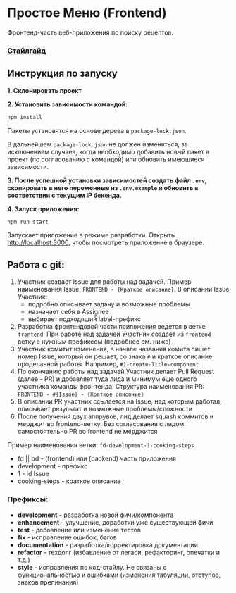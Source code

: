 # Простое Меню (Frontend)

Фронтенд-часть веб-приложения по поиску рецептов.

### [Стайлгайд](https://github.com/Prostoe-menu/prostoemenu_dev/blob/frontend/front/src/docs/style-guide.md)

## Инструкция по запуску

**1. Склонировать проект**

**2. Установить зависимости командой:**

```bash
npm install
```

Пакеты установятся на основе дерева в `package-lock.json`.

В дальнейшем `package-lock.json` не должен изменяться, за исключением случаев, когда необходимо добавить новый пакет в проект (по согласованию с командой) или обновить имеющиеся зависимости.

**3. После успешной установки зависимостей создать файл `.env`, скопировать в него переменные из `.env.example` и обновить в соответствии с текущим IP бекенда.**

**4. Запуск приложения:**

```bash
npm run start
```

Запускает приложение в режиме разработки.
Открыть [http://localhost:3000](http://localhost:3000/), чтобы посмотреть приложение в браузере.

## Работа с git:

1. Участник создает Issue для работы над задачей. Пример наименования Issue: `FRONTEND - {Краткое описание}`. В описании Issue Участник:
   - подробно описывает задачу и возможные проблемы
   - назначает себя в Assignee
   - выбирает подходящий label-префикс
2. Разработка фронтендовой части приложения ведется в ветке `frontend`. При работе над задачей Участник создаёт из `frontend` ветку с нужным префиксом (подробнее см. ниже)
3. Участник комитит изменения, в начале названия комита пишет номер Issue, который он решает, со знака `#` и краткое описание проделанной работы. Например, `#1-create-Title-component`
4. По окончанию работы над задачей Участник делает Pull Request (далее - PR) и добавляет туда лида и минимум еще одного участника команды фронтенда. Структура наименования PR: `FRONTEND - #{Issue} - {Краткое описание}`
5. В описании PR участник ссылается на Issue, над которым работал, описывает результат и возможные проблемы/сложности
6. После получения двух аппрувов, лид делает squash коммитов и мерджит во frontend-ветку. Без согласования с лидом самостоятельно PR во frontend не мерджится

Пример наименования ветки: `fd-development-1-cooking-steps`

- fd || bd - (frontend) или (backend) часть приложения
- development - префикс
- 1 - id Issue
- cooking-steps - краткое описание

### Префиксы:

- **development** - разработка новой фичи/компонента
- **enhancement** - улучшение, доработки уже существующей фичи
- **test** - добавление или изменение тестов
- **fix** - исправление ошибок, багов
- **documentation** - разработка/корректировка документации
- **refactor** - техдолг (избавление от легаси, рефакторинг, опечатки и т.д.)
- **style** - исправления по код-стайлу. Не связаны с функциональностью и ошибками (изменения табуляции, отступов, знаков препинания)

